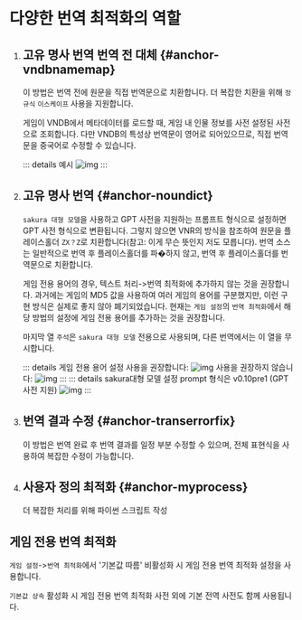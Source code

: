 # 다양한 번역 최적화의 역할

1. ## 고유 명사 번역 번역 전 대체 {#anchor-vndbnamemap}

    이 방법은 번역 전에 원문을 직접 번역문으로 치환합니다. 더 복잡한 치환을 위해 `정규식` `이스케이프` 사용을 지원합니다.

    게임이 VNDB에서 메타데이터를 로드할 때, 게임 내 인물 정보를 사전 설정된 사전으로 조회합니다. 다만 VNDB의 특성상 번역문이 영어로 되어있으므로, 직접 번역문을 중국어로 수정할 수 있습니다.

    ::: details 예시
    ![img](https://image.lunatranslator.org/zh/transoptimi/1.png)
    :::


1. ## 고유 명사 번역 {#anchor-noundict}

    `sakura 대형 모델`을 사용하고 GPT 사전을 지원하는 프롬프트 형식으로 설정하면 GPT 사전 형식으로 변환됩니다. 그렇지 않으면 VNR의 방식을 참조하여 원문을 플레이스홀더 `ZX？Z`로 치환합니다(참고: 이게 무슨 뜻인지 저도 모릅니다). 번역 소스는 일반적으로 번역 후 플레이스홀더를 파�하지 않고, 번역 후 플레이스홀더를 번역문으로 치환합니다.

    게임 전용 용어의 경우, 텍스트 처리->번역 최적화에 추가하지 않는 것을 권장합니다. 과거에는 게임의 MD5 값을 사용하여 여러 게임의 용어를 구분했지만, 이런 구현 방식은 실제로 좋지 않아 폐기되었습니다. 현재는 `게임 설정`의 `번역 최적화`에서 해당 방법의 설정에 게임 전용 용어를 추가하는 것을 권장합니다.

    마지막 열 `주석`은 `sakura 대형 모델` 전용으로 사용되며, 다른 번역에서는 이 열을 무시합니다.

    ::: details 게임 전용 용어 설정
    사용을 권장합니다:
    ![img](https://image.lunatranslator.org/zh/transoptimi/2.png)
    사용을 권장하지 않습니다:
    ![img](https://image.lunatranslator.org/zh/transoptimi/3.png)
    :::
    ::: details sakura대형 모델 설정 prompt 형식은 v0.10pre1 (GPT 사전 지원)
    ![img](https://image.lunatranslator.org/zh/transoptimi/4.png)
    :::

1. ## 번역 결과 수정 {#anchor-transerrorfix}

    이 방법은 번역 완료 후 번역 결과를 일정 부분 수정할 수 있으며, 전체 표현식을 사용하여 복잡한 수정이 가능합니다.

1. ## 사용자 정의 최적화 {#anchor-myprocess}

    더 복잡한 처리를 위해 파이썬 스크립트 작성

## 게임 전용 번역 최적화

`게임 설정`->`번역 최적화`에서 '기본값 따름' 비활성화 시 게임 전용 번역 최적화 설정을 사용합니다.

`기본값 상속` 활성화 시 게임 전용 번역 최적화 사전 외에 기본 전역 사전도 함께 사용됩니다.